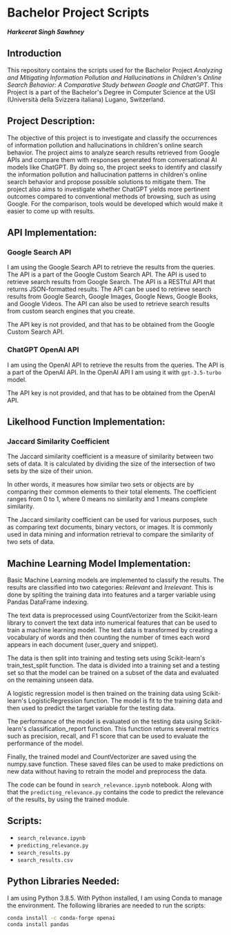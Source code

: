 # Bachelor Project Scripts
***Harkeerat Singh Sawhney***

## Introduction
This repository contains the scripts used for the Bachelor Project *Analyzing and Mitigating Information Pollution and Hallucinations in Children's Online Search Behavior: A Comparative Study between Google and ChatGPT*. This Project is a part of the Bachelor's Degree in Computer Science at the USI (Università della Svizzera italiana) Lugano, Switzerland.

## Project Description:
The objective of this project is to investigate and classify the occurrences of information pollution and hallucinations in children's online search behavior. The project aims to analyze search results retrieved from Google APIs and compare them with responses generated from conversational AI models like ChatGPT. By doing so, the project seeks to identify and classify the information pollution and hallucination patterns in children's online search behavior and propose possible solutions to mitigate them. The project also aims to investigate whether ChatGPT yields more pertinent outcomes compared to conventional methods of browsing, such as using Google. For the comparison, tools would be developed which would make it easier to come up with results.

## API Implementation:
### Google Search API
I am using the Google Search API to retrieve the results from the queries. The API is a part of the Google Custom Search API. The API is used to retrieve search results from Google Search. The API is a RESTful API that returns JSON-formatted results. The API can be used to retrieve search results from Google Search, Google Images, Google News, Google Books, and Google Videos. The API can also be used to retrieve search results from custom search engines that you create.

The API key is not provided, and that has to be obtained from the Google Custom Search API.

### ChatGPT OpenAI API
I am using the OpenAI API to retrieve the results from the queries. The API is a part of the OpenAI API. In the OpenAI API I am using it with `gpt-3.5-turbo` model.

The API key is not provided, and that has to be obtained from the OpenAI API.

## Likelhood Function Implementation:
### Jaccard Similarity Coefficient
The Jaccard similarity coefficient is a measure of similarity between two sets of data. It is calculated by dividing the size of the intersection of two sets by the size of their union.

In other words, it measures how similar two sets or objects are by comparing their common elements to their total elements. The coefficient ranges from 0 to 1, where 0 means no similarity and 1 means complete similarity.

The Jaccard similarity coefficient can be used for various purposes, such as comparing text documents, binary vectors, or images. It is commonly used in data mining and information retrieval to compare the similarity of two sets of data.

## Machine Learning Model Implementation:
Basic Machine Learning models are implemented to classify the results. The results are classified into two categories: *Relevant* and *Irrelevant*. This is done by spliting the training data into features and a targer variable using Pandas DataFrame indexing. 

The text data is preprocessed using CountVectorizer from the Scikit-learn library to convert the text data into numerical features that can be used to train a machine learning model. The text data is transformed by creating a vocabulary of words and then counting the number of times each word appears in each document (user_query and snippet).

The data is then split into training and testing sets using Scikit-learn's train_test_split function. The data is divided into a training set and a testing set so that the model can be trained on a subset of the data and evaluated on the remaining unseen data.

A logistic regression model is then trained on the training data using Scikit-learn's LogisticRegression function. The model is fit to the training data and then used to predict the target variable for the testing data.

The performance of the model is evaluated on the testing data using Scikit-learn's classification_report function. This function returns several metrics such as precision, recall, and F1 score that can be used to evaluate the performance of the model.

Finally, the trained model and CountVectorizer are saved using the numpy.save function. These saved files can be used to make predictions on new data without having to retrain the model and preprocess the data.

The code can be found in `search_relevance.ipynb` notebook. Along with that the `predicting_relevance.py` contains the code to predict the relevance of the results, by using the trained module.

## Scripts:
- `search_relevance.ipynb`
- `predicting_relevance.py`
- `search_results.py`
- `search_results.csv`

## Python Libraries Needed:
I am using Python 3.8.5. With Python installed, I am using Conda to manage the environment. The following libraries are needed to run the scripts:
```bash
conda install -c conda-forge openai
conda install pandas 
```